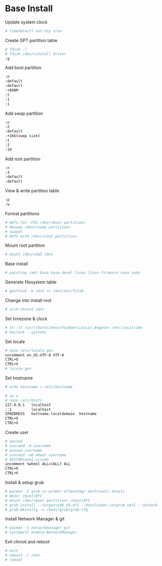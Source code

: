# Base Install

Update system clock
```bash
# timedatectl set-ntp true
```
Create GPT partition table
```bash
# fdisk -l
# fdisk /dev/<install drive>
:g
```
Add boot partition
```bash
:n
:default
:default
:+800M
:t
:1
:1
```
Add swap partition
```bash
:n
:2
:default
:+16G(swap size)
:t
:2
:19
```
Add root partition
```bash
:n
:3
:default
:default
```
View & write partition table
```bash
:p
:w
```
Format partitions
```bash
# mkfs.fat -F32 /dev/<boot partition>
# mkswap /dev/<swap partition>
# swapon
# mkfs.ext4 /dev/<root partition>
```
Mount root partition
```bash
# mount /dev/sda3 /mnt
```
Base install
```bash
# pacstrap /mnt base base-devel linux linux-firmware nano sudo
```
Generate filesystem table
```bash
# genfstab -U /mnt >> /mnt/etc/fstab
```
Change into install root
```bash
# arch-chroot /mnt
```
Set timezone & clock
```bash
# ln -sf /usr/share/zoneinfo/America/Los_Angeles /etc/localtime
# hwclock --systohc
```
Set locale
```bash
# nano /etc/locale.gen
uncomment en_US.UTF-8 UTF-8
CTRL+O
CTRL+X
# locale-gen
```
Set hostname
```bash
# echo hostname > /etc/hostname
```

```bash
# ip a
# nano /etc/hosts
127.0.0.1   localhost
::1         localhost
IPADDRESS   hostname.localdomain  hostname
CTRL+O
CTRL+X
```
Create user
```bash
# passwd
# useradd -m username
# passwd username
# usermod -aG wheel username
# EDITOR=nano visudo
uncomment %wheel ALL=(ALL) ALL
CTRL+O
CTRL+X
```
Install & setup grub
```bash
# pacman -S grub os-prober efibootmgr dosfstools mtools
# mkdir /boot/EFI
# mount /dev/<boot partition> /boot/EFI
# grub-install --target=x86_64-efi --bootloader-id=grub_uefi --recheck
# grub-mkconfig -o /boot/grub/grub.cfg
```
Install Network Manager & git
```bash
# pacman -S networkmanager git
# systemctl enable NetworkManager
```
Exit chroot and reboot
```bash
# exit
# umount -l /mnt
# reboot
```
